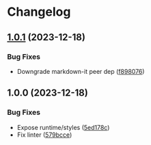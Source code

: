 # Changelog

## [1.0.1](https://github.com/diplodoc-platform/latex-extension/compare/v1.0.0...v1.0.1) (2023-12-18)


### Bug Fixes

* Downgrade markdown-it peer dep ([f898076](https://github.com/diplodoc-platform/latex-extension/commit/f8980765ce0148c3ba1715405e18aeca28c3071b))

## 1.0.0 (2023-12-18)


### Bug Fixes

* Expose runtime/styles ([5ed178c](https://github.com/diplodoc-platform/latex-extension/commit/5ed178cc60d34facf8f74d53f4fc0d3f87e73efd))
* Fix linter ([579bcce](https://github.com/diplodoc-platform/latex-extension/commit/579bcce0e792fa286b0646c44c8a5188cb5f3cac))
